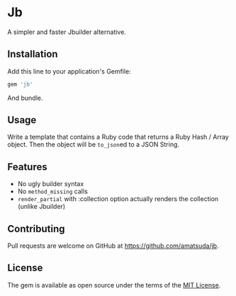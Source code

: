 # Jb

A simpler and faster Jbuilder alternative.


## Installation

Add this line to your application's Gemfile:

```ruby
gem 'jb'
```

And bundle.


## Usage

Write a template that contains a Ruby code that returns a Ruby Hash / Array object.
Then the object will be `to_json`ed to a JSON String.


## Features

* No ugly builder syntax
* No `method_missing` calls
* `render_partial` with :collection option actually renders the collection (unlike Jbuilder)


## Contributing

Pull requests are welcome on GitHub at https://github.com/amatsuda/jb.


## License

The gem is available as open source under the terms of the [MIT License](http://opensource.org/licenses/MIT).
